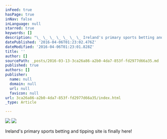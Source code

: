 ```yaml
---
inFeed: true
hasPage: true
inNav: false
inLanguage: null
starred: true
keywords: []
description: "\_ \_ \_ \_ \_ \_ \_ Ireland's primary sports betting and tipping site is finally here!\_"
datePublished: '2016-04-06T01:23:02.476Z'
dateModified: '2016-04-06T01:23:01.828Z'
title: ''
author: []
sourcePath: _posts/2016-03-13-3ca26a86-a2b0-4da7-853f-fd2977d66a35.md
published: true
authors: []
publisher:
  name: null
  domain: null
  url: null
  favicon: null
url: 3ca26a86-a2b0-4da7-853f-fd2977d66a35/index.html
_type: Article

---
```

![](https://the-grid-user-content.s3-us-west-2.amazonaws.com/f105707f-02a5-4d31-85ed-45de19f5905b.jpg)
![](https://the-grid-user-content.s3-us-west-2.amazonaws.com/25ba4cf0-558c-4946-a056-bf6314be4f7c.jpg)

Ireland's primary sports betting and tipping site is finally here!